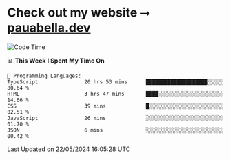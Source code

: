 # Check out my website ⭢ [pauabella.dev](https://pauabella.dev)

<!--START_SECTION:waka-->
![Code Time](http://img.shields.io/badge/Code%20Time-3%2C361%20hrs%2021%20mins-blue)

📊 **This Week I Spent My Time On** 

```text
💬 Programming Languages: 
TypeScript               20 hrs 53 mins      ████████████████████░░░░░   80.64 % 
HTML                     3 hrs 47 mins       ████░░░░░░░░░░░░░░░░░░░░░   14.66 % 
CSS                      39 mins             █░░░░░░░░░░░░░░░░░░░░░░░░   02.51 % 
JavaScript               26 mins             ░░░░░░░░░░░░░░░░░░░░░░░░░   01.70 % 
JSON                     6 mins              ░░░░░░░░░░░░░░░░░░░░░░░░░   00.42 % 
```


 Last Updated on 22/05/2024 16:05:28 UTC
<!--END_SECTION:waka-->
